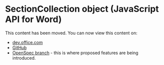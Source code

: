 # SectionCollection object (JavaScript API for Word)

This content has been moved. You can now view this content on:
* [dev.office.com](http://dev.office.com/reference/add-ins/word/sectioncollection?product=word)
* [GitHub](../../reference/word/sectioncollection.md)
* [OpenSpec branch](https://github.com/OfficeDev/office-js-docs/blob/WordJs_1.3_Openspec/word/word-add-ins-javascript-reference/sectioncollection.md) - this is where proposed features are being introduced.